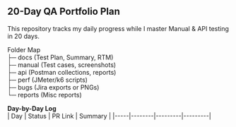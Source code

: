 ## 20-Day QA Portfolio Plan
This repository tracks my daily progress while I master Manual & API testing in 20 days.

Folder Map  
├─ docs      (Test Plan, Summary, RTM)  
├─ manual    (Test cases, screenshots)  
├─ api       (Postman collections, reports)  
├─ perf      (JMeter/k6 scripts)  
├─ bugs      (Jira exports or PNGs)  
└─ reports   (Misc reports)

**Day-by-Day Log**  
| Day | Status | PR Link | Summary |
|-----|--------|---------|---------|